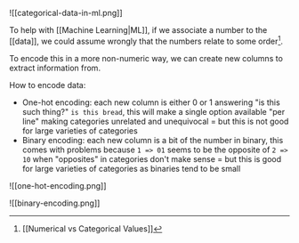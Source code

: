 ![[categorical-data-in-ml.png]]

To help with [[Machine Learning|ML]], if we associate a number to the [[data]], we could assume wrongly that the numbers relate to some order[^1].

To encode this in a more non-numeric way, we can create new columns to extract information from.

How to encode data:
- One-hot encoding: each new column is either 0 or 1 answering "is this such thing?" `is this bread`, this will make a single option available "per line" making categories unrelated and unequivocal = but this is not good for  large varieties of categories
- Binary encoding: each new column is a bit of the number in binary, this comes with problems because `1 => 01` seems to be the opposite of `2 => 10` when "opposites" in categories don't make sense = but this is good for large varieties of categories as binaries tend to be small

![[one-hot-encoding.png]]

![[binary-encoding.png]]

[^1]: [[Numerical vs Categorical Values]]